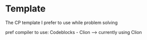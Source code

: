 # Template
The CP template I prefer to use while problem solving

pref compiler to use: Codeblocks - Clion --> currently using Clion


